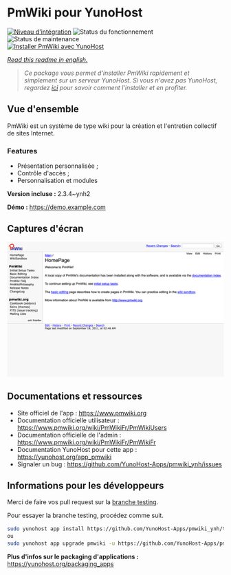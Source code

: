 <!--
N.B.: This README was automatically generated by https://github.com/YunoHost/apps/tree/master/tools/README-generator
It shall NOT be edited by hand.
-->

# PmWiki pour YunoHost

[![Niveau d'intégration](https://dash.yunohost.org/integration/pmwiki.svg)](https://dash.yunohost.org/appci/app/pmwiki) ![Status du fonctionnement](https://ci-apps.yunohost.org/ci/badges/pmwiki.status.svg) ![Status de maintenance](https://ci-apps.yunohost.org/ci/badges/pmwiki.maintain.svg)  
[![Installer PmWiki avec YunoHost](https://install-app.yunohost.org/install-with-yunohost.svg)](https://install-app.yunohost.org/?app=pmwiki)

*[Read this readme in english.](./README.md)*

> *Ce package vous permet d'installer PmWiki rapidement et simplement sur un serveur YunoHost.
Si vous n'avez pas YunoHost, regardez [ici](https://yunohost.org/#/install) pour savoir comment l'installer et en profiter.*

## Vue d'ensemble

PmWiki est un système de type wiki pour la création et l'entretien collectif de sites Internet. 

### Features

- Présentation personnalisée ;
- Contrôle d'accès ;
- Personnalisation et modules

**Version incluse :** 2.3.4~ynh2

**Démo :** https://demo.example.com

## Captures d'écran

![Capture d'écran de PmWiki](./doc/screenshots/pmwiki.png)

## Documentations et ressources

* Site officiel de l'app : <https://www.pmwiki.org>
* Documentation officielle utilisateur : <https://www.pmwiki.org/wiki/PmWikiFr/PmWikiUsers>
* Documentation officielle de l'admin : <https://www.pmwiki.org/wiki/PmWikiFr/PmWikiFr>
* Documentation YunoHost pour cette app : <https://yunohost.org/app_pmwiki>
* Signaler un bug : <https://github.com/YunoHost-Apps/pmwiki_ynh/issues>

## Informations pour les développeurs

Merci de faire vos pull request sur la [branche testing](https://github.com/YunoHost-Apps/pmwiki_ynh/tree/testing).

Pour essayer la branche testing, procédez comme suit.

``` bash
sudo yunohost app install https://github.com/YunoHost-Apps/pmwiki_ynh/tree/testing --debug
ou
sudo yunohost app upgrade pmwiki -u https://github.com/YunoHost-Apps/pmwiki_ynh/tree/testing --debug
```

**Plus d'infos sur le packaging d'applications :** <https://yunohost.org/packaging_apps>

